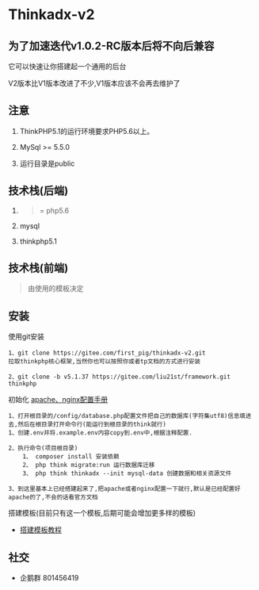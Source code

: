 Thinkadx-v2
===============

## 为了加速迭代v1.0.2-RC版本后将不向后兼容




它可以快速让你搭建起一个通用的后台

V2版本比V1版本改进了不少,V1版本应该不会再去维护了

## 注意

1. ThinkPHP5.1的运行环境要求PHP5.6以上。

2. MySql >= 5.5.0

3. 运行目录是public

## 技术栈(后端)
1. >= php5.6

2. mysql

3. thinkphp5.1

## 技术栈(前端)

> 由使用的模板决定

## 安装

使用git安装

~~~
1、git clone https://gitee.com/first_pig/thinkadx-v2.git
拉取thinkphp核心框架,当然你也可以按照你或者tp文档的方式进行安装

2、git clone -b v5.1.37 https://gitee.com/liu21st/framework.git thinkphp
~~~

初始化
[apache、nginx配置手册](https://www.kancloud.cn/manual/thinkphp5_1/353955)

~~~
1、打开根目录的/config/database.php配置文件把自己的数据库(字符集utf8)信息填进去,然后在根目录打开命令行(能运行到根目录的think就行)
1、创建.env并将.example.env内容copy到.env中,根据注释配置.

2、执行命令(项目根目录)
    1、 composer install 安装依赖
    2、 php think migrate:run 运行数据库迁移
    3、 php think thinkadx --init mysql-data 创建数据和相关资源文件

3、到这里基本上已经搭建起来了,把apache或者nginx配置一下就行,默认是已经配置好apache的了,不会的话看官方文档
~~~

搭建模板(目前只有这一个模板,后期可能会增加更多样的模板)
+ [搭建模板教程](https://gitee.com/first_pig/thinkadx-template)

## 社交
- 企鹅群 801456419


